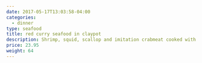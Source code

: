 ```yaml
---
date: 2017-05-17T13:03:58-04:00
categories:
  - dinner
type: seafood
title: red curry seafood in claypot
description: Shrimp, squid, scallop and imitation crabmeat cooked with eggplant, bamboo shoot, green & red chili in coconut red curry.
price: 23.95
weight: 64
---
```

